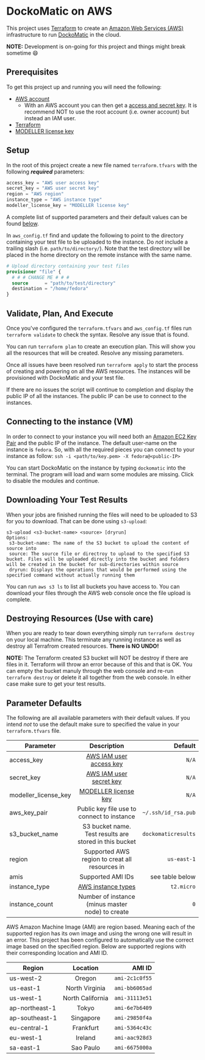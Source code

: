 # DockoMatic on AWS
This project uses [Terraform](https://www.terraform.io/) to create an [Amazon Web Services (AWS)](https://aws.amazon.com/) infrastructure to run [DockoMatic](https://goo.gl/n2tgKo)
in the cloud.

**NOTE:** Development is on-going for this project and things might break sometime :smile:

## Prerequisites
To get this project up and running you will need the following:
  * [AWS account](https://aws.amazon.com/)
    * With an AWS account you can then get a [access and secret key](https://goo.gl/b9rHov). It is recommend NOT to use the root account (i.e. owner account) but instead an IAM user.
  * [Terraform](https://www.terraform.io)
  * [MODELLER license key](https://goo.gl/ufNr7Z)

## Setup
In the root of this project create a new file named `terraform.tfvars` with the
following *__required__* parameters:

  ```terraform
  access_key = "AWS user access key"
  secret_key = "AWS user secret key"
  region = "AWS region"
  instance_type = "AWS instance type"
  modeller_license_key = "MODELLER license key"
  ```
  A complete list of supported parameters and their default values can be found
  [below](#paramters-defaults).

  In `aws_config.tf` find and update the following to point to the directory
  containing your test file to be uploaded to the instance. Do *not* include a
  trailing slash (i.e. `path/to/directory/`). Note that the test directory will
  be placed in the home directory on the remote instance with the same name.

  ```terraform
  # Upload directory containing your test files
  provisioner "file" {
    # # # CHANGE ME # # #
    source      = "path/to/test/directory"
    destination = "/home/fedora"
  }
  ```

## Validate, Plan, And Execute
Once you've configured the `terraform.tfvars` and `aws_config.tf` files run
`terraform validate` to check the syntax. Resolve any issue that is found.

You can run `terraform plan` to create an execution plan. This will show you all
the resources that will be created. Resolve any missing parameters.

Once all issues have been resolved run `terraform apply` to start the process of
creating and powering on all the AWS resources. The instances will be provisioned
with DockoMatic and your test file.

If there are no issues the script will continue to completion and display the
public IP of all the instances. The public IP can be use to connect to the instances.

## Connecting to the instance (VM)
In order to connect to your instance you will need both an
[Amazon EC2 Key Pair](https://goo.gl/dS8Dty) and the public IP of the instance.
The default user-name on the instance is `fedora`. So, with all the required
pieces you can connect to your instance as follow:
`ssh -i <path/to/key.pem> -X fedora@<public-IP>`

You can start DockoMatic on the instance by typing `dockomatic` into the terminal. The program will load and warn some modules are missing. Click to disable the modules and continue.

## Downloading Your Test Results
When your jobs are finished running the files will need to be uploaded to S3 for you to download. That can be done using `s3-upload`:

```
s3-upload <s3-bucket-name> <source> [dryrun]
Options:
 s3-bucket-name: The name of the S3 bucket to upload the content of source into
 source: The source file or directroy to upload to the specified S3 bucket. Files will be uploaded directly into the bucket and folders will be created in the bucket for sub-directories within source
 dryrun: Displays the operations that would be performed using the specified command without actually running them
```
You can run `aws s3 ls` to list all buckets you have access to. You can download your files through the AWS web console once the file upload is complete.

## Destroying Resources (Use with care)
When you are ready to tear down everything simply run `terraform destroy` on your local machine. This terminate any running instance as well as destroy all Terrafrom created resources. **There is NO UNDO!**

__**NOTE:**__ The Terraform created S3 bucket will NOT be destroy if there are files in it. Terraform will throw an error because of this and that is OK. You can empty the bucket manuly through the web console and re-run `terraform destroy` or delete it all together from the web console. In either case make sure to get your test results.

## Parameter Defaults
The following are all available parameters with their default values. If you
intend *not* to use the default make sure to specified the value in your
`terraform.tfvars` file.

|Parameter           | Description                                          | Default|
|-------------       |:-------------:                                       |  -----:|
|access_key          |[AWS IAM user access key](https://goo.gl/b9rHov)      | `N/A`  |
|secret_key          |[AWS IAM user secret key](https://goo.gl/b9rHov)      | `N/A`  |
|modeller_license_key|[MODELLER license key](https://goo.gl/ufNr7Z)         | `N/A`             |
|aws_key_pair        |Public key file use to connect to instance            |`~/.ssh/id_rsa.pub`|
|s3_bucket_name      |S3 bucket name. Test results are stored in this bucket|`dockomaticresults`|
|region              |Supported AWS region to creat all resources in        |`us-east-1`|
|amis                |Supported AMI IDs                                     |see table below|
|instance_type       |[AWS instance types](https://goo.gl/tLFwSp)           |`t2.micro`|
|instance_count      |Number of instance (minus master node) to create      |`0`       |

AWS Amazon Machine Image (AMI) are region based. Meaning each of the supported
region has its own image and using the wrong one will result in an error. This
project has been configured to automatically use the correct image based on the
specified region. Below are supported regions with their corresponding location
and AMI ID.

| Region        | Location        | AMI ID|
| ------------- |:-------------:  | -----:|
| us-west-2     | Oregon          | `ami-2c1c0f55`|
| us-east-1     | North Virginia  | `ami-bb6065ad`|
| us-west-1     | North California| `ami-31113e51`|
| ap-northeast-1| Tokyo           | `ami-6e7b6409`|
| ap-southeast-1| Singapore       | `ami-29850f4a`|
| eu-central-1  | Frankfurt       | `ami-5364c43c`|
| eu-west-1     | Ireland         | `ami-aac928d3`|
| sa-east-1     | Sao Paulo       | `ami-6675000a`|
